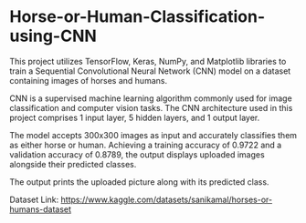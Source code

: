 # Horse-or-Human-Classification-using-CNN

This project utilizes TensorFlow, Keras, NumPy, and Matplotlib libraries to train a Sequential Convolutional Neural Network (CNN) model on a dataset containing images of horses and humans. <br>

CNN is a supervised machine learning algorithm commonly used for image classification and computer vision tasks. The CNN architecture used in this project comprises 1 input layer, 5 hidden layers, and 1 output layer. <br>

The model accepts 300x300 images as input and accurately classifies them as either horse or human. Achieving a training accuracy of 0.9722 and a validation accuracy of 0.8789, the output displays uploaded images alongside their predicted classes. <br>

The output prints the uploaded picture along with its predicted class. <br>

Dataset Link: https://www.kaggle.com/datasets/sanikamal/horses-or-humans-dataset
